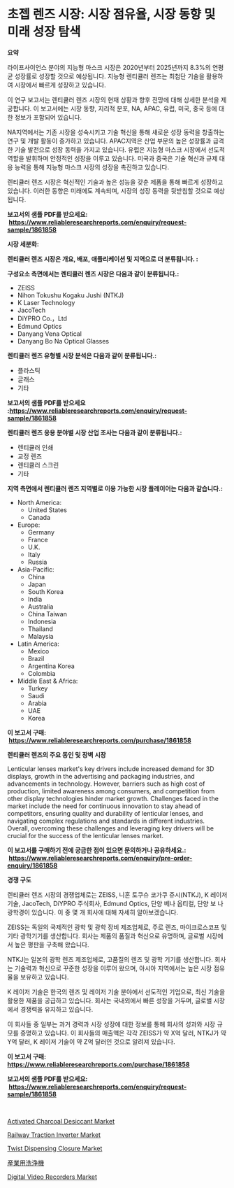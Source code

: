 <p><h1>초젭 렌즈 시장: 시장 점유율, 시장 동향 및 미래 성장 탐색</h1></p><p><strong>요약</strong></p>
<p><p>라이프사이언스 분야의 지능형 마스크 시장은 2020년부터 2025년까지 8.3%의 연평균 성장률로 성장할 것으로 예상됩니다. 지능형 렌티큘러 렌즈는 최첨단 기술을 활용하여 시장에서 빠르게 성장하고 있습니다.</p><p>이 연구 보고서는 렌티큘러 렌즈 시장의 현재 상황과 향후 전망에 대해 상세한 분석을 제공합니다. 이 보고서에는 시장 동향, 지리적 분포, NA, APAC, 유럽, 미국, 중국 등에 대한 정보가 포함되어 있습니다.</p><p>NA지역에서는 기존 시장을 성숙시키고 기술 혁신을 통해 새로운 성장 동력을 창출하는 연구 및 개발 활동이 증가하고 있습니다. APAC지역은 산업 부문의 높은 성장률과 급격한 기술 발전으로 성장 동력을 가지고 있습니다. 유럽은 지능형 마스크 시장에서 선도적 역할을 발휘하며 안정적인 성장을 이루고 있습니다. 미국과 중국은 기술 혁신과 규제 대응 능력을 통해 지능형 마스크 시장의 성장을 촉진하고 있습니다.</p><p>렌티큘러 렌즈 시장은 혁신적인 기술과 높은 성능을 갖춘 제품을 통해 빠르게 성장하고 있습니다. 이러한 동향은 미래에도 계속되며, 시장의 성장 동력을 뒷받침할 것으로 예상됩니다.</p></p>
<p><strong>보고서의 샘플 PDF를 받으세요: &nbsp;<a href="https://www.reliableresearchreports.com/enquiry/request-sample/1861858">https://www.reliableresearchreports.com/enquiry/request-sample/1861858</a></strong></p>
<p><strong>시장 세분화:</strong></p>
<p><strong> 렌티큘러 렌즈 시장은 개요, 배포, 애플리케이션 및 지역으로 더 분류됩니다. :</strong></p>
<p><strong>구성요소 측면에서는 렌티큘러 렌즈 시장은 다음과 같이 분류됩니다.:</strong></p>
<p><ul><li>ZEISS</li><li>Nihon Tokushu Kogaku Jushi (NTKJ)</li><li>K Laser Technology</li><li>JacoTech</li><li>DiYPRO Co.，Ltd</li><li>Edmund Optics</li><li>Danyang Vena Optical</li><li>Danyang Bo Na Optical Glasses</li></ul></p>
<p><strong> 렌티큘러 렌즈 유형별 시장 분석은 다음과 같이 분류됩니다.:</strong></p>
<p><ul><li>플라스틱</li><li>글래스</li><li>기타</li></ul></p>
<p><strong>보고서의 샘플 PDF를 받으세요 :<a href="https://www.reliableresearchreports.com/enquiry/request-sample/1861858">https://www.reliableresearchreports.com/enquiry/request-sample/1861858</a></strong></p>
<p><strong> 렌티큘러 렌즈 응용 분야별 시장 산업 조사는 다음과 같이 분류됩니다.:</strong></p>
<p><ul><li>렌티큘러 인쇄</li><li>교정 렌즈</li><li>렌티큘러 스크린</li><li>기타</li></ul></p>
<p><strong>지역 측면에서 렌티큘러 렌즈 지역별로 이용 가능한 시장 플레이어는 다음과 같습니다.:</strong></p>
<p><ul>
    <li>
        North America:
        <ul>
            <li>United States</li>
            <li>Canada</li>
        </ul>
    </li>
    <li>
        Europe:
        <ul>
            <li>Germany</li>
            <li>France</li>
            <li>U.K.</li>
            <li>Italy</li>
            <li>Russia</li>
        </ul>
    </li>
    <li>
        Asia-Pacific:
        <ul>
            <li>China</li>
            <li>Japan</li>
            <li>South Korea</li>
            <li>India</li>
            <li>Australia</li>
            <li>China Taiwan</li>
            <li>Indonesia</li>
            <li>Thailand</li>
            <li>Malaysia</li>
        </ul>
    </li>
    <li>
        Latin America:
        <ul>
            <li>Mexico</li>
            <li>Brazil</li>
            <li>Argentina Korea</li>
            <li>Colombia</li>
        </ul>
    </li>
    <li>
        Middle East & Africa:
        <ul>
            <li>Turkey</li>
            <li>Saudi</li>
            <li>Arabia</li>
            <li>UAE</li>
            <li>Korea</li>
        </ul>
    </li>
    </ul></p>
<p><strong>이 보고서 구매: &nbsp;<a href="https://www.reliableresearchreports.com/purchase/1861858">https://www.reliableresearchreports.com/purchase/1861858</a></strong></p>
<p><strong>렌티큘러 렌즈의 주요 동인 및 장벽 시장</strong></p>
<p><p>Lenticular lenses market's key drivers include increased demand for 3D displays, growth in the advertising and packaging industries, and advancements in technology. However, barriers such as high cost of production, limited awareness among consumers, and competition from other display technologies hinder market growth. Challenges faced in the market include the need for continuous innovation to stay ahead of competitors, ensuring quality and durability of lenticular lenses, and navigating complex regulations and standards in different industries. Overall, overcoming these challenges and leveraging key drivers will be crucial for the success of the lenticular lenses market.</p></p>
<p><strong>이 보고서를 구매하기 전에 궁금한 점이 있으면 문의하거나 공유하세요.: &nbsp;<a href="https://www.reliableresearchreports.com/enquiry/pre-order-enquiry/1861858">https://www.reliableresearchreports.com/enquiry/pre-order-enquiry/1861858</a></strong></p>
<p><strong>경쟁 구도</strong></p>
<p><p>렌티큘러 렌즈 시장의 경쟁업체로는 ZEISS, 니혼 토쿠슈 코가쿠 쥬시(NTKJ), K 레이저 기술, JacoTech, DiYPRO 주식회사, Edmund Optics, 단양 베나 옵티컬, 단양 보 나 광학경이 있습니다. 이 중 몇 개 회사에 대해 자세히 알아보겠습니다.</p><p>ZEISS는 독일의 국제적인 광학 및 광학 장비 제조업체로, 주로 렌즈, 마이크로스코프 및 기타 광학기기를 생산합니다. 회사는 제품의 품질과 혁신으로 유명하며, 글로벌 시장에서 높은 평판을 구축해 왔습니다.</p><p>NTKJ는 일본의 광학 렌즈 제조업체로, 고품질의 렌즈 및 광학 기기를 생산합니다. 회사는 기술력과 혁신으로 꾸준한 성장을 이루어 왔으며, 아시아 지역에서는 높은 시장 점유율을 보유하고 있습니다.</p><p>K 레이저 기술은 한국의 렌즈 및 레이저 기술 분야에서 선도적인 기업으로, 최신 기술을 활용한 제품을 공급하고 있습니다. 회사는 국내외에서 빠른 성장을 거두며, 글로벌 시장에서 경쟁력을 유지하고 있습니다.</p><p>이 회사들 중 일부는 과거 경력과 시장 성장에 대한 정보를 통해 회사의 성과와 시장 규모를 증명하고 있습니다. 이 회사들의 매출액은 각각 ZEISS가 약 X억 달러, NTKJ가 약 Y억 달러, K 레이저 기술이 약 Z억 달러인 것으로 알려져 있습니다.</p></p>
<p><strong>이 보고서 구매: &nbsp; <a href="https://www.reliableresearchreports.com/purchase/1861858">https://www.reliableresearchreports.com/purchase/1861858</a></strong></p>
<p><strong>보고서의 샘플 PDF를 받으세요: &nbsp;<a href="https://www.reliableresearchreports.com/enquiry/request-sample/1861858">https://www.reliableresearchreports.com/enquiry/request-sample/1861858</a></strong><strong></strong></p>
<p>&nbsp;</p>
<p><p><a href="https://github.com/Paul14Anderson63/Market-Research-Report-List-3/blob/main/activated-charcoal-desiccant-market.md">Activated Charcoal Desiccant Market</a></p><p><a href="https://woozy-pyroraptor-a1f.notion.site/Railway-Traction-Inverter-Market-Centers-on-Aspects-such-as-Market-Growth-Market-Share-Market-Oppo-2aea176afae349ed84de79ab3a5ca300">Railway Traction Inverter Market</a></p><p><a href="https://rainy-horn-d69.notion.site/Twist-Dispensing-Closure-Market-Share-Market-New-Trends-Analysis-Report-By-Type-By-Application-B-822ccea95c1e44b0ab30a5e7d3ff02df">Twist Dispensing Closure Market</a></p><p><a href="https://github.com/ihabdkwlxs948/Market-Research-Report-List-1/blob/main/4004567191753.md">産業用洗浄機</a></p><p><a href="https://view.publitas.com/reportprime-1/digital-video-recorders-market-size-growth-and-forecast-from-2023-2030/">Digital Video Recorders Market</a></p></p>